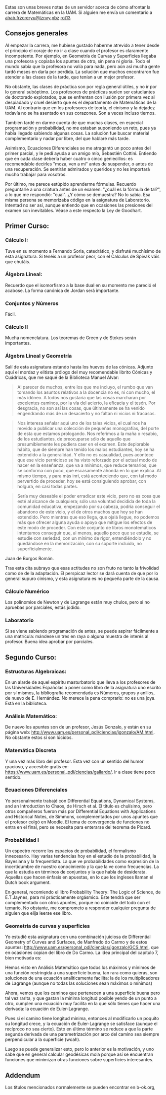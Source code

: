 Estas son unas breves notas de un servidor acerca de cómo afrontar la carrera de Matemáticas en la UAM. Si alguien me envía un comentario a ahab.frzcreryu@tznvy.pbz [rot13](https://www.rot13.com/)

## Consejos generales
Al empezar la carrera, me hubiese gustado haberme atrevido a tener desde el principio el coraje de no ir a clase cuando el profesor es claramente incompetente. Por ejemplo, en Geometría de Curvas y Superficies llegaba una profesora y copiaba los apuntes de otro, sin pena ni gloria. Todo el mundo sabía que la profesora no valía para nada, pero aún así mucha gente tardó meses en darla por perdida. La solución que muchos encontraron fue atender a las clases de la tarde, que tenían a un mejor profesor. 



No obstante, las clases de práctica son por regla general útiles, y no ir por lo general subóptimo. Los profesores de prácticas suelen ser estudiantes de doctorado explotados, que se enfrentan con ilusión por primera vez al despiadado y cruel desierto que es el departamento de Matemáticas de la UAM. Al contrario que en los profesores de teoría, el cinismo y la dejadez todavía no se ha asentado en sus corazones. Son a veces incluso tiernos. 



También tardé en darme cuenta de que muchas clases, en especial programación y probabilidad, no me estaban suponiendo un reto, pues ya había llegado sabiendo algunas cosas. La solución fue buscar material complementario y nadar por libre, del que hablaré más tarde.



Asimismo, Ecuaciones Diferenciales se me atragantó un poco antes del primer parcial, y le pedí ayuda a un amigo mío, Sebastién Cottini. Entiendo que en cada clase debería haber cuatro o cinco geniecillos: es recomendable decirles "moza, ven a mí" antes de suspender, o antes de una recuperación. Se sentirán admirados y queridos y no les importará mucho trabajar para vosotros.



Por último, me parece estúpido aprenderme fórmulas. Recuerdo preguntarle a una criatura antes de un examen: "¿cuál es la fórmula de tal?", a lo que me respondió: "cual". ¿Y cómo se demuestra? No lo sabía. Esa misma persona se memorizaba código en la asignatura de Laboratorio. Intentad no ser así, aunque entiendo que en ocasiones las presiones del examen son inevitables. Véase a este respecto la Ley de Goodhart.



## Primer Curso:
###  Cálculo I: 
Tuve en su momento a Fernando Soria, catedrático, y disfruté muchísimo de esta asignatura. Si tenéis a un profesor peor, con el Calculus de Spivak váis que chutáis.

###  Álgebra Lineal:
Recuerdo que el isomorfismo a la base dual en su momento me pareció el acabose. La forma canónica de Jordan será importante.

###  Conjuntos y Números
Fácil. 

###  Cálculo II
Mucha nomenclatura. Los teoremas de Green y de Stokes serán importantes.

###  Álgebra Lineal y Geometría
Salí de esta asignatura estando hasta los huevos de las cónicas. Adjunto aquí el mordaz y elitista prólogo del muy recomendable librito Cónicas y Cuádricas, que me saqué de la Biblioteca Manuel Alvar:

> Al parecer de muchos, entre los que me incluyo, el rumbo que van tomando los asuntos relativos a la docencia no es, ni con mucho, el más idóneo. A todos nos gustaría que las cosas marcharan por excelentes caminos, por la vía del acierto, la eficacia y el tesón. Por desgracia, no son así las cosas, que últimamente se ha venido engendrando más de un desacierto y no faltan ni vicios ni fracasos. 

> Nos interesa señalar aquí uno de los tales vicios, el cual nos ha movido a publicar una colección de pequeñas monografías, del porte de esta que estamos prologando. Nos referimos a la maña o resabio, de los estudiantes, de preocuparse sólo de aquello que presumiblemente les pudiera caer en el examen. Este deplorable hábito, que de siempre han tenido los malos estudiantes, hoy se ha extendido a la generalidad. Y ello no es casualidad, pues acontece que ese vicio pernicioso se ha visto reforzado por el actual modo de hacer en la enseñanza, que va a mínimos, que reduce temarios, que se conforma con poco, que escasamente ahonda en lo que explica. Al mismo tiempo, y para más inri, está aconteciendo que, con tal modo pervertido de proceder, hoy se está consiguiendo aprobar, con holgura, en casi todas partes. 

> Sería muy deseable el poder erradicar este vicio, pero no es cosa que esté al alcance de cualquiera; sólo una voluntad decidida de toda la comunidad educativa, empezando por su cabeza, podría conseguir el abandono de este vicio, y el de otros muchos que hoy se han extendido. Pero mientras que eso llega, que ojalá llegue, no podemos más que ofrecer alguna ayuda o apoyo que mitigue los efectos de este modo de proceder. Con este conjunto de libros monotemáticos intentamos conseguir que, al menos, aquello poco que se estudie, se estudie con seriedad, con un mínimo de rigor, entendiéndolo y no quedándose en la memorización, con su soporte incluido, no superficialmente. 

Juan de Burgos Román.

Tras esta cita subrayo que esas actitudes no son fruto no tanto la frivolidad como de de la adaptación. El perspicaz lector se dará cuenta de que por lo general supuro cinismo, y esta asignatura es no pequeña parte de la causa. 
### Cálculo Numérico
Los polinomios de Newton y de Lagrange están muy chulos, pero si no apruebas por parciales, estás jodido.

### Laboratorio
Si se viene sabiendo programación de antes, se puede aspirar fácilmente a una matrícula: mándese un tres en raya o alguna muestra de interés al profesor. Buena idea aprobar por parciales.

## Segundo Curso:
### Estructuras Algebraicas: 
En un alarde de aquel espíritu masturbatorio que lleva a los profesores de las Universidades Españolas a poner como libro de la asignatura uno escrito por sí mismos, la bibliografía recomendada es Números, grupos y anillos, de nuevo de E. Hernández. No merece la pena comprarlo: no es una joya. Está en la biblioteca. 

### Análisis Matemático: 
De nuevo los apuntes son de un profesor, Jesús Gonzalo, y están en su página web: http://www.uam.es/personal_pdi/ciencias/jgonzalo/AM.html. No obstante estos sí son lúcidos. 

### Matemática Discreta
Y una vez más libro del profesor. Esta vez con un sentido del humor gracioso, y accesible gratis en: https://www.uam.es/personal_pdi/ciencias/gallardo/. Ir a clase tiene poco sentido.

### Ecuaciones Diferenciales
Yo personalmente trabajé con Differential Equations, Dynamical Systems, and an Introduction to Chaos, de Hirsch et al. El título es chulísimo, pero otros compañeros fueron más por Differential Equations with Applications and Historical Notes, de Simmons, complementados por unos apuntes que el profesor colgó en Moodle. El tema de convergencia de funciones no entra en el final, pero se necesita para enterarse del teorema de Picard.

### Probabilidad I
Un espectro recorre los espacios de probabilidad, el formalismo innecesario. Hay varias tendencias hoy en el estudio de la probabilidad, la Bayesiana y la frequentista. La que ve probabilidades como expresión de la incertidumbre de nuestro conocimiento y la que la ve como frecuencias. La que la estudia en términos de conjuntos y la que habla de desiderata. Aquellas que hacen énfasis en apuestas, en lo que los ingleses llaman el Dutch book argument.

En general, recomiendo el libro Probability Theory: The Logic of Science, de E.T.Jaynes, para mí prácticamente orgásmico. Este tendrá que ser complementado con otros apuntes, porque no coincide del todo con el temario. No obstante, me comprometo a responder cualquier pregunta de alguien que elija leerse ese libro.

### Geometría de curvas y superficies
Yo estudié esta asignatura con una combinación juiciosa de Differential Geometry of Curves and Surfaces, de Manfredo do Carmo y de estos apuntes: http://www.uam.es/personal_pdi/ciencias/jgonzalo/GCS.html, que en ocasiones copian del libro de Do Carmo. La idea principal del capítulo 7, bien motivada es:

Hemos visto en Análisis Matemático que todos los máximos y mínimos de una función restringida a una superficie buena, tan rara como quieras, son soluciones de una ecuación analíticamente facilita: la de los multiplicadores de Lagrange (aunque no todas las soluciones sean máximos o mínimos)

Ahora, vemos que los caminos que pertenecen a una superficie buena pero tal vez rarita, y que gastan la mínima longitud posible yendo de un punto a otro, cumplen una ecuación muy facilita en la que sólo tienes que hacer una derivada: la ecuación de Euler-Lagrange.

Pues si el camino tiene longitud mínima, entonces al modificarlo un poquito su longitud crece, y la ecuación de Euler-Lagrange se satisface (aunque el recíproco no sea cierto). Esto en último término se reduce a que la parte segunda derivada de una parametrización por arco del camino sea siempre perpendicular a la superficie (woah).

Luego se puede generalizar esto, pero lo anterior es la motivación, y uno sabe que en general calcular geodésicas mola porque así se encuentran funciones que minimizan otras funciones sobre superficies interesantes.



## Addendum
Los títulos mencionados normalemente se pueden encontrar en b-ok.org,
